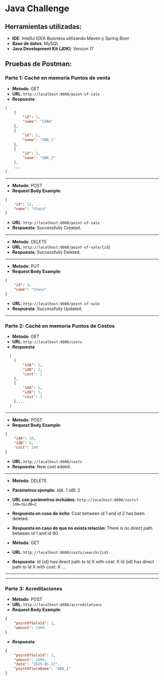# Java Challenge

## Herramientas utilizadas:
- **IDE**: IntelliJ IDEA Business utilizando Maven y Spring Boot
- **Base de datos**: MySQL
- **Java Development Kit (JDK)**: Version 17

## Pruebas de Postman:

### Parte 1: Caché en memoria Puntos de venta
- **Metodo**: GET
- **URL**: `http://localhost:8080/point-of-sale`
- **Respuesta**:
```json
[
    {
        "id": 1,
        "name": "CABA"
    },
    {
        "id": 2,
        "name": "GBA_1"
    },
    {
        "id": 3,
        "name": "GBA_2"
    },
    ...
]
```
---

- **Metodo**: POST
- **Request Body Example**:
```json
{
    "id": 22,
    "name": "Chaco"
}
```
- **URL**: `http://localhost:8080/point-of-sale`
- **Respuesta**: Successfully Created.
---
- **Metodo**: DELETE
- **URL**: `http://localhost:8080/point-of-sale/{id}`
- **Respuesta**: Successfully Deleted.
---
- **Metodo**: PUT
- **Request Body Example**:
```json
{
    "id": 3,
    "name": "Chaco"
}
```
- **URL**: `http://localhost:8080/point-of-sale`
- **Respuesta**: Successfully Updated.
---
### Parte 2: Caché en memoria Puntos de Costos

- **Método**: GET
- **URL**: `http://localhost:8080/costs`
- **Respuesta**:
```json
  [
    {
        "idA": 1,
        "idB": 2,
        "cost": 2
    },
    {
        "idA": 1,
        "idB": 3,
        "cost": 3
    },...
  ]
```
---
- **Metodo**: POST
- **Request Body Example**:
```json
{
    "idA": 10,
    "idB": 9,
    "cost": 100
}
```
- **URL**: `http://localhost:8080/costs`
- **Respuesta**: New cost added.
---
- **Metodo**: DELETE
- **Parametros ejemplo:**
       *idA*: 1
       *idB*: 2
- **URL con parámetros incluidos**: `http://localhost:8080/costs?idA=1&idB=2`
- **Respuesta en caso de éxito**: Cost between id 1 and id 2 has been deleted.
- **Respuesta en caso de que no exista relación**: There is no direct path between id 1 and id 90.

- **Método**: GET
- **URL**: `http://localhost:8080/costs/search/{id}`
- **Respuesta**: Id {id} has direct path to Id X with cost: X
                 Id {id} has direct path to Id X with cost: X
                 ...
  
---
---

### Parte 3: Acreditaciones

- **Método**: POST
- **URL**: `http://localhost:8080/accreditations`
- **Request Body Example**:
```json
{
    "pointOfSaleId": 2,
    "amount": 1000
}
```
- **Respuesta**:
```json
{
    "pointOfSaleId": 2,
    "amount": 1000,
    "date": "2025-01-22",
    "pointOfSaleName": "GBA_1"
}
```

